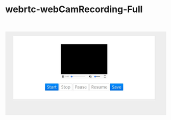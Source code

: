 # webrtc-webCamRecording-Full
<br><br>
![alt text](https://github.com/talent3310/webrtc-webCamRecording-Full-/blob/master/view.jpg)
